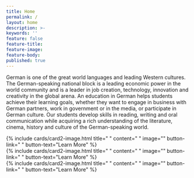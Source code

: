 ```yaml
---
title: Home
permalink: /
layout: home
description: >- 
keywords: ''
feature: false
feature-title: 
feature-image: 
feature-body: 
published: true
---
```

German is one of the great world languages and  leading Western cultures. The German-speaking  national block is a leading economic power in the world community and is a leader in job creation, technology, innovation and creativity in the global arena. An education in German helps students achieve their learning goals, whether they want to engage in business with German partners, work in government or in the media, or participate in German culture. Our students develop skills in reading, writing and oral communication while acquiring a rich understanding of the literature, cinema, history and culture of the German-speaking world.

<div class="row row-wide">
  <div class="col m12 l4">{% include cards/card2-image.html 
    title=" " 
    content=" " 
    image="" 
    button-link=" " 
    button-text="Learn More" %}
  </div>
  <div class="row row-wide">
    <div class="col m12 l4">{% include cards/card2-image.html 
      title=" " 
      content=" " 
      image="" 
      button-link=" " 
      button-text="Learn More" %}
    </div>
    <div class="row row-wide">
      <div class="col m12 l4">{% include cards/card2-image.html 
        title=" " 
        content=" " 
        image="" 
        button-link=" " 
        button-text="Learn More" %}
      </div>
</div>
